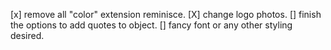 [x] remove all "color" extension reminisce.
[X] change logo photos.
[] finish the options to add quotes to object.
[] fancy font or any other styling desired. 